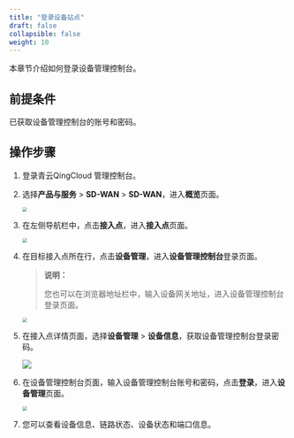 ```yaml
---
title: "登录设备站点"
draft: false
collapsible: false
weight: 10
---
```


本章节介绍如何登录设备管理控制台。

## 前提条件

已获取设备管理控制台的账号和密码。

## 操作步骤

1. 登录青云QingCloud 管理控制台。

2. 选择**产品与服务** > **SD-WAN** > **SD-WAN**，进入**概览**页面。

   <img src="../../_images/qs_cloud_network.png" style="zoom:50%;" />

3. 在左侧导航栏中，点击**接入点**，进入**接入点**页面。

   <img src="../../_images/qs_light_access.png" style="zoom:50%;" />

4. 在目标接入点所在行，点击<b>设备管理</b>，进入**设备管理控制台**登录页面。

   > **说明：**
   >
   > 您也可以在浏览器地址栏中，输入设备网关地址，进入设备管理控制台登录页面。

   <img src="../../_images/um_equip_home.png" style="zoom:50%;" />

2. 在接入点详情页面，选择**设备管理** > **设备信息**，获取设备管理控制台登录密码。

   ![](../../_images/um_equip_pw.png)

2. 在设备管理控制台页面，输入设备管理控制台账号和密码，点击**登录**，进入**设备管理**页面。

   <img src="../../_images/um_equip_mgmt_details.png" style="zoom:50%;" />

3. 您可以查看设备信息、链路状态、设备状态和端口信息。

